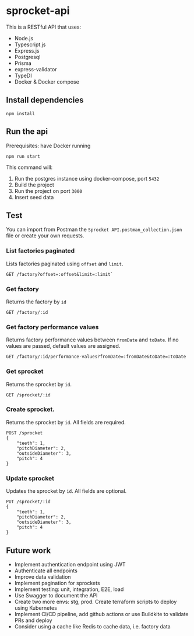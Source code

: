 # sprocket-api
This is a RESTful API that uses:

- Node.js
- Typescript.js
- Express.js
- Postgresql
- Prisma 
- express-validator
- TypeDI
- Docker & Docker compose

## Install dependencies
```
npm install
```

## Run the api 
Prerequisites: have Docker running

```
npm run start
```
This command will:
1. Run the postgres instance using docker-compose, port `5432`
2. Build the project
3. Run the project on port `3000`
4. Insert seed data

## Test

You can import from Postman the `Sprocket API.postman_collection.json` file or create your own requests.

### List factories paginated
Lists factories paginated using `offset` and `limit`.
```
GET /factory?offset=:offset&limit=:limit`
```

### Get factory
Returns the factory by `id`
```
GET /factory/:id
```

### Get factory performance values
Returns factory performance values between `fromDate` and `toDate`. If no values are passed, default values are assigned.
```
GET /factory/:id/performance-values?fromDate=:fromDate&toDate=:toDate
```

### Get sprocket
Returns the sprocket by `id`.
```
GET /sprocket/:id
```

### Create sprocket. 
Returns the sprocket by `id`. All fields are required.
```
POST /sprocket
{
    "teeth": 1,
    "pitchDiameter": 2,
    "outsideDiameter": 3,
    "pitch": 4
}
```

### Update sprocket
Updates the sprocket by `id`. All fields are optional.
```
PUT /sprocket/:id
{
    "teeth": 1,
    "pitchDiameter": 2,
    "outsideDiameter": 3,
    "pitch": 4
}
```


## Future work 
- Implement authentication endpoint using JWT
- Authenticate all endpoints
- Improve data validation
- Implement pagination for sprockets
- Implement testing: unit, integration, E2E, load
- Use Swagger to document the API
- Create two more envs: stg, prod. Create terraform scripts to deploy using Kubernetes
- Implement CI/CD pipeline, add github actions or use Buildkite to validate PRs and deploy
- Consider using a cache like Redis to cache data, i.e. factory data
